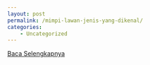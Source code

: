 ```yaml
---
layout: post
permalink: /mimpi-lawan-jenis-yang-dikenal/
categories:
    - Uncategorized
---
```


[Baca Selengkapnya](/05)